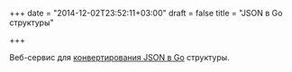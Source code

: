 +++
date = "2014-12-02T23:52:11+03:00"
draft = false
title = "JSON в Go структуры"

+++

<p>Веб-сервис для <a href="https://mholt.github.io/json-to-go/">конвертирования JSON в Go</a> структуры.</p>

